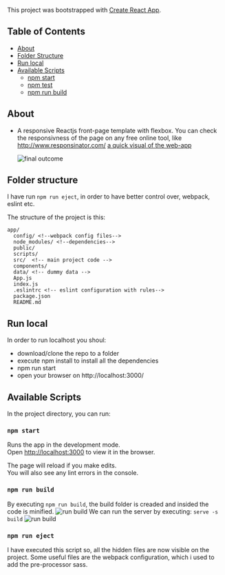 This project was bootstrapped with [Create React App](https://github.com/facebookincubator/create-react-app).


## Table of Contents
- [About](#about)
- [Folder Structure](#folder-structure)
- [Run local](#run-local)
- [Available Scripts](#available-scripts)
  - [npm start](#npm-start)
  - [npm test](#npm-test)
  - [npm run build](#npm-run-build)


## About
* A responsive Reactjs front-page template with flexbox.
  You can check the responsivness of the page on any free online tool, like http://www.responsinator.com/
  [a quick visual of the web-app](readme_imgs/gif.gif)

  ![final outcome](readme_imgs/gif.gif)

## Folder structure

I have run `npm run eject`, in order to have better control over, 
webpack, eslint etc.

The structure of the project is this:
```
app/
  config/ <!--webpack config files-->
  node_modules/ <!--dependencies-->
  public/
  scripts/
  src/  <!-- main project code -->
  components/
  data/ <!-- dummy data -->
  App.js
  index.js
  .eslintrc <!-- eslint configuration with rules-->
  package.json
  README.md
```

## Run local

In order to run localhost you shoul:

* download/clone the repo to a folder
* execute npm install to install all the dependencies
* npm run start
* open your browser on http://localhost:3000/

## Available Scripts

In the project directory, you can run:

### `npm start`

Runs the app in the development mode.<br>
Open [http://localhost:3000](http://localhost:3000) to view it in the browser.

The page will reload if you make edits.<br>
You will also see any lint errors in the console.

### `npm run build`

By executing `npm run build`, the build folder is creaded and insided the code 
is minified.
![run build](readme_imgs/build.png)
We can run the server by executing: `serve -s build`
![run build](readme_imgs/server-s-build.png)

### `npm run eject`

I have executed this script so, all the hidden files are now visible on the project.
Some useful files are the webpack configuration, which i used to add the 
pre-processor sass.

